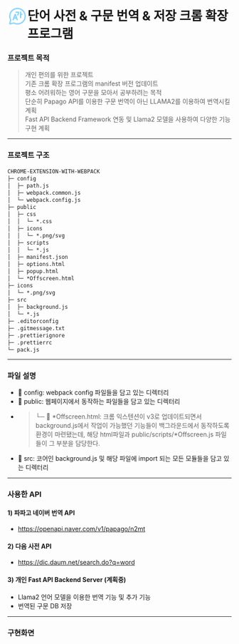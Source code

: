 # <img src="public/icons/icon_1_96.png" width="45" align="left"> 단어 사전 & 구문 번역 & 저장 크롬 확장 프로그램

### 프로젝트 목적

> 개인 편의를 위한 프로젝트<br/>
> 기존 크롬 확장 프로그램의 manifest 버전 업데이트<br/>
> 평소 어려워하는 영어 구문을 모아서 공부하려는 목적<br/>
> 단순히 Papago API를 이용한 구문 번역이 아닌 LLAMA2를 이용하여 번역시킬 계획<br/>
> Fast API Backend Framework 연동 및 Llama2 모델을 사용하여 다양한 기능 구현 계획<br/>

---

### 프로젝트 구조

```
CHROME-EXTENSION-WITH-WEBPACK
├─ config
│  ├─ path.js
│  ├─ webpack.common.js
│  └─ webpack.config.js
├─ public
│  ├─ css
│  │  └─ *.css
│  ├─ icons
│  │  └─ *.png/svg
│  ├─ scripts
│  │  └─ *.js
│  ├─ manifest.json
│  ├─ options.html
│  ├─ popup.html
│  └─ *Offscreen.html
├─ icons
│  └─ *.png/svg
├─ src
│  ├─ background.js
│  └─ *.js
├─ .editorconfig
├─ .gitmessage.txt
├─ .prettierignore
├─ .prettierrc
└─ pack.js
```

---

### 파일 설명

- 📁 config: webpack config 파일들을 담고 있는 디렉터리
- 📁 public: 웹페이지에서 동작하는 파일들을 담고 있는 디렉터리
- > └─ 📄 *Offscreen.html: 크롬 익스텐션이 v3로 업데이트되면서 background.js에서 작업이 가능했던 기능들이 백그라운드에서 동작하도록 환경이 마련됐는데, 해당 html파일과 public/scripts/*Offscreen.js 파일들이 그 부분을 담당한다.
- 📁 src: 코어인 background.js 및 해당 파일에 import 되는 모든 모듈들을 담고 있는 디렉터리

---

### 사용한 API

#### 1) 파파고 네이버 번역 API

- https://openapi.naver.com/v1/papago/n2mt

#### 2) 다음 사전 API

- https://dic.daum.net/search.do?q=word

#### 3) 개인 Fast API Backend Server (계획중)

- Llama2 언어 모델을 이용한 번역 기능 및 추가 기능
- 번역된 구문 DB 저장

---

### 구현화면
